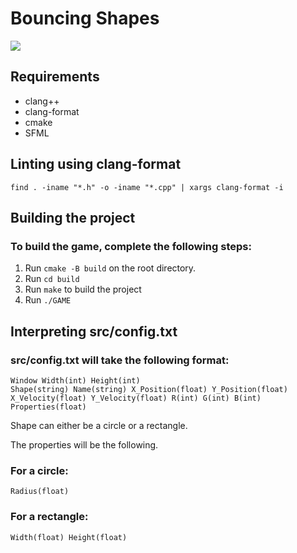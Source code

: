 <h1>Bouncing Shapes</h1>
<img src="./demo/2024-07-26 17-29-06 - Trim.gif">
<h2>Requirements</h2>
<ul>
  <li>clang++</li>
  <li>clang-format</li>
  <li>cmake</li>
  <li>SFML</li>
</ul>
<h2>Linting using clang-format</h2>
<code>find . -iname "*.h" -o -iname "*.cpp" | xargs clang-format -i</code>
<h2>Building the project</h2>
<h3>To build the game, complete the following steps:</h3>
<ol>
    <li>
      Run <code>cmake -B build</code> on the root directory.
    </li>
    <li>
      Run <code>cd build</code>
    </li>
    <li>
      Run <code>make</code> to build the project
    </li>
    <li>
      Run <code>./GAME</code>
    </li>
</ol>
<h2>Interpreting src/config.txt</h2>
<h3>src/config.txt will take the following format:</h3>
<code>Window Width(int) Height(int)
Shape(string) Name(string) X_Position(float) Y_Position(float) X_Velocity(float) Y_Velocity(float) R(int) G(int) B(int) Properties(float)
</code>
<p>Shape can either be a circle or a rectangle.</p>
<p>The properties will be the following.</p>
<h3>For a circle:</h3>
<code>Radius(float)</code>
<h3>For a rectangle:</h3>
<code>Width(float) Height(float)</code>

